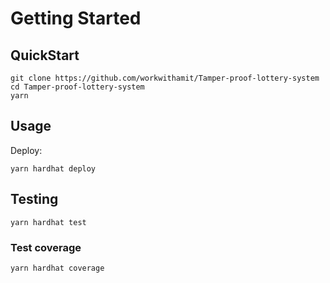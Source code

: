 # Getting Started



## QuickStart

```
git clone https://github.com/workwithamit/Tamper-proof-lottery-system
cd Tamper-proof-lottery-system
yarn
```

## Usage

Deploy:
```
yarn hardhat deploy
```

## Testing 
``` 
yarn hardhat test
```

### Test coverage

```
yarn hardhat coverage
```
